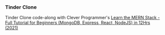 ### Tinder Clone

Tinder Clone code-along with Clever Programmer's
[Learn the MERN Stack - Full Tutorial for Beginners (MongoDB, Express, React, NodeJS) in 12Hrs (2021)
](www.youtube.com/watch?v=ktjafK4SgWM)
